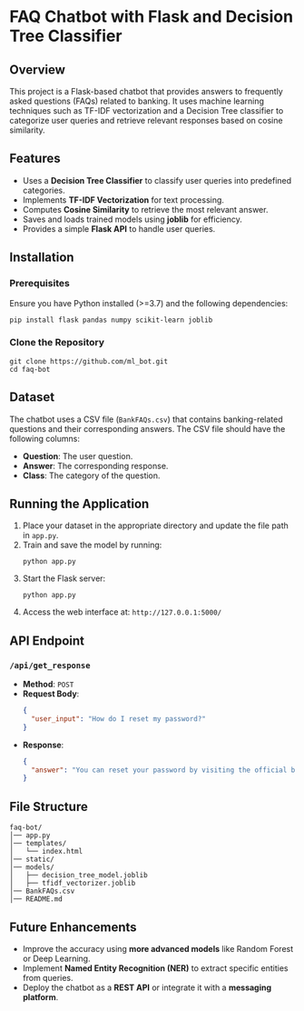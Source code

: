 # FAQ Chatbot with Flask and Decision Tree Classifier

## Overview
This project is a Flask-based chatbot that provides answers to frequently asked questions (FAQs) related to banking. It uses machine learning techniques such as TF-IDF vectorization and a Decision Tree classifier to categorize user queries and retrieve relevant responses based on cosine similarity.

## Features
- Uses a **Decision Tree Classifier** to classify user queries into predefined categories.
- Implements **TF-IDF Vectorization** for text processing.
- Computes **Cosine Similarity** to retrieve the most relevant answer.
- Saves and loads trained models using **joblib** for efficiency.
- Provides a simple **Flask API** to handle user queries.

## Installation

### Prerequisites
Ensure you have Python installed (>=3.7) and the following dependencies:

```
pip install flask pandas numpy scikit-learn joblib
```

### Clone the Repository
```
git clone https://github.com/ml_bot.git
cd faq-bot
```

## Dataset
The chatbot uses a CSV file (`BankFAQs.csv`) that contains banking-related questions and their corresponding answers. The CSV file should have the following columns:

- **Question**: The user question.
- **Answer**: The corresponding response.
- **Class**: The category of the question.

## Running the Application
1. Place your dataset in the appropriate directory and update the file path in `app.py`.
2. Train and save the model by running:
   ```
   python app.py
   ```
3. Start the Flask server:
   ```
   python app.py
   ```
4. Access the web interface at: `http://127.0.0.1:5000/`

## API Endpoint
### `/api/get_response`
- **Method**: `POST`
- **Request Body**:
  ```json
  {
    "user_input": "How do I reset my password?"
  }
  ```
- **Response**:
  ```json
  {
    "answer": "You can reset your password by visiting the official banking portal and selecting 'Forgot Password'."
  }
  ```

## File Structure
```
faq-bot/
│── app.py
│── templates/
│   └── index.html
│── static/
│── models/
│   ├── decision_tree_model.joblib
│   ├── tfidf_vectorizer.joblib
│── BankFAQs.csv
│── README.md
```

## Future Enhancements
- Improve the accuracy using **more advanced models** like Random Forest or Deep Learning.
- Implement **Named Entity Recognition (NER)** to extract specific entities from queries.
- Deploy the chatbot as a **REST API** or integrate it with a **messaging platform**.



